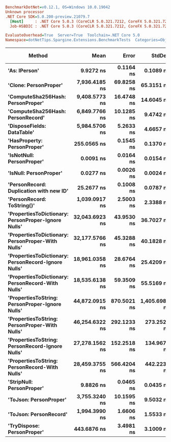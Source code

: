 ``` ini

BenchmarkDotNet=v0.12.1, OS=Windows 10.0.19042
Unknown processor
.NET Core SDK=5.0.200-preview.21079.7
  [Host]     : .NET Core 5.0.3 (CoreCLR 5.0.321.7212, CoreFX 5.0.321.7212), X64 RyuJIT
  Job-HSBDIC : .NET Core 5.0.3 (CoreCLR 5.0.321.7212, CoreFX 5.0.321.7212), X64 RyuJIT

EvaluateOverhead=True  Server=True  Toolchain=.NET Core 5.0  
Namespace=dotNetTips.Spargine.Extensions.BenchmarkTests  Categories=ObjectExtensions  

```
|                                              Method |           Mean |       Error |        StdDev |      StdErr |         Median |            Min |             Q1 |             Q3 |            Max |              Op/s | CI99.9% Margin | Iterations | Kurtosis | MValue | Skewness | Rank | LogicalGroup | Baseline | Code Size |  Gen 0 |  Gen 1 | Gen 2 | Allocated |
|---------------------------------------------------- |---------------:|------------:|--------------:|------------:|---------------:|---------------:|---------------:|---------------:|---------------:|------------------:|---------------:|-----------:|---------:|-------:|---------:|-----:|------------- |--------- |----------:|-------:|-------:|------:|----------:|
|                                       **&#39;As: IPerson&#39;** |      **9.9272 ns** |   **0.1164 ns** |     **0.1089 ns** |   **0.0281 ns** |      **9.9704 ns** |      **9.6274 ns** |      **9.9311 ns** |      **9.9809 ns** |     **10.0088 ns** |     **100,733,079.8** |      **0.1164 ns** |      **15.00** |    **4.923** |  **2.000** |  **-1.8236** |    **3** |            ***** |       **No** |     **129 B** |      **-** |      **-** |     **-** |         **-** |
|                               **&#39;Clone: PersonProper&#39;** |  **7,936.4185 ns** |  **69.8258 ns** |    **65.3151 ns** |  **16.8643 ns** |  **7,963.5666 ns** |  **7,780.9753 ns** |  **7,955.5336 ns** |  **7,967.5674 ns** |  **7,982.1991 ns** |         **126,001.4** |     **69.8258 ns** |      **15.00** |    **4.048** |  **2.000** |  **-1.6412** |   **12** |            ***** |       **No** |     **167 B** | **0.2899** |      **-** |     **-** |    **2751 B** |
|                   **&#39;ComputeSha256Hash: PersonProper&#39;** |  **9,408.5773 ns** |  **16.4748 ns** |    **14.6045 ns** |   **3.9032 ns** |  **9,404.6303 ns** |  **9,379.4189 ns** |  **9,399.6403 ns** |  **9,421.2498 ns** |  **9,430.0751 ns** |         **106,286.0** |     **16.4748 ns** |      **14.00** |    **2.027** |  **2.000** |  **-0.0743** |   **13** |            ***** |       **No** |     **409 B** | **0.4730** |      **-** |     **-** |    **4435 B** |
|                   **&#39;ComputeSha256Hash: PersonRecord&#39;** |  **6,849.7766 ns** |  **10.1285 ns** |     **9.4742 ns** |   **2.4462 ns** |  **6,848.4760 ns** |  **6,837.1014 ns** |  **6,841.6206 ns** |  **6,856.2122 ns** |  **6,865.1226 ns** |         **145,990.2** |     **10.1285 ns** |      **15.00** |    **1.629** |  **2.000** |   **0.2907** |   **11** |            ***** |       **No** |     **409 B** | **0.4349** |      **-** |     **-** |    **4040 B** |
|                          **&#39;DisposeFields: DataTable&#39;** |  **5,984.5706 ns** |   **5.2633 ns** |     **4.6657 ns** |   **1.2470 ns** |  **5,984.8579 ns** |  **5,977.2507 ns** |  **5,980.9319 ns** |  **5,988.4562 ns** |  **5,991.2842 ns** |         **167,096.4** |      **5.2633 ns** |      **14.00** |    **1.502** |  **2.000** |  **-0.2198** |   **10** |            ***** |       **No** |     **505 B** | **0.7095** |      **-** |     **-** |    **6560 B** |
|                         **&#39;HasProperty: PersonProper&#39;** |    **255.0565 ns** |   **0.1545 ns** |     **0.1370 ns** |   **0.0366 ns** |    **255.0814 ns** |    **254.7626 ns** |    **254.9741 ns** |    **255.1588 ns** |    **255.2559 ns** |       **3,920,699.5** |      **0.1545 ns** |      **14.00** |    **2.197** |  **2.000** |  **-0.4921** |    **5** |            ***** |       **No** |     **249 B** | **0.0281** |      **-** |     **-** |     **256 B** |
|                           **&#39;IsNotNull: PersonProper&#39;** |      **0.0091 ns** |   **0.0164 ns** |     **0.0154 ns** |   **0.0040 ns** |      **0.0000 ns** |      **0.0000 ns** |      **0.0000 ns** |      **0.0166 ns** |      **0.0359 ns** | **109,748,406,255.3** |      **0.0164 ns** |      **15.00** |    **1.875** |  **2.727** |   **0.9588** |    **1** |            ***** |       **No** |      **24 B** |      **-** |      **-** |     **-** |         **-** |
|                              **&#39;IsNull: PersonProper&#39;** |      **0.0277 ns** |   **0.0026 ns** |     **0.0024 ns** |   **0.0006 ns** |      **0.0277 ns** |      **0.0242 ns** |      **0.0261 ns** |      **0.0290 ns** |      **0.0329 ns** |  **36,058,790,094.5** |      **0.0026 ns** |      **15.00** |    **2.251** |  **2.000** |   **0.4295** |    **2** |            ***** |       **No** |      **24 B** |      **-** |      **-** |     **-** |         **-** |
|             **&#39;PersonRecord: Duplication with new ID&#39;** |     **25.2677 ns** |   **0.1008 ns** |     **0.0787 ns** |   **0.0227 ns** |     **25.2671 ns** |     **25.1651 ns** |     **25.2084 ns** |     **25.2991 ns** |     **25.4552 ns** |      **39,576,242.2** |      **0.1008 ns** |      **12.00** |    **3.146** |  **2.000** |   **0.8020** |    **4** |            ***** |       **No** |     **289 B** | **0.0096** |      **-** |     **-** |      **88 B** |
|                          **&#39;PersonRecord: ToString()&#39;** |  **1,039.0917 ns** |   **2.5003 ns** |     **2.3388 ns** |   **0.6039 ns** |  **1,038.9465 ns** |  **1,035.8606 ns** |  **1,037.8071 ns** |  **1,040.4210 ns** |  **1,044.3338 ns** |         **962,379.0** |      **2.5003 ns** |      **15.00** |    **2.565** |  **2.000** |   **0.4410** |    **7** |            ***** |       **No** |      **50 B** | **0.2327** |      **-** |     **-** |    **2112 B** |
| **&#39;PropertiesToDictionary: PersonProper-Ignore Nulls&#39;** | **32,043.6923 ns** |  **43.9530 ns** |    **36.7027 ns** |  **10.1795 ns** | **32,051.9592 ns** | **31,992.4255 ns** | **32,010.6018 ns** | **32,060.7544 ns** | **32,123.8892 ns** |          **31,207.4** |     **43.9530 ns** |      **13.00** |    **2.493** |  **2.000** |   **0.3152** |   **18** |            ***** |       **No** |    **1792 B** | **4.2114** |      **-** |     **-** |   **38610 B** |
|   **&#39;PropertiesToDictionary: PersonProper-With Nulls&#39;** | **32,177.5766 ns** |  **45.3288 ns** |    **40.1828 ns** |  **10.7393 ns** | **32,174.4232 ns** | **32,108.2214 ns** | **32,157.1030 ns** | **32,201.7532 ns** | **32,263.9404 ns** |          **31,077.5** |     **45.3288 ns** |      **14.00** |    **2.633** |  **2.000** |   **0.1781** |   **18** |            ***** |       **No** |    **1789 B** | **4.2114** |      **-** |     **-** |   **38626 B** |
| **&#39;PropertiesToDictionary: PersonRecord-Ignore Nulls&#39;** | **18,961.0358 ns** |  **28.6764 ns** |    **25.4209 ns** |   **6.7940 ns** | **18,958.8928 ns** | **18,935.4309 ns** | **18,942.1165 ns** | **18,968.8828 ns** | **19,014.3280 ns** |          **52,739.7** |     **28.6764 ns** |      **14.00** |    **2.716** |  **2.000** |   **0.9699** |   **15** |            ***** |       **No** |    **1792 B** | **2.4109** |      **-** |     **-** |   **22138 B** |
|   **&#39;PropertiesToDictionary: PersonRecord-With Nulls&#39;** | **18,535.6138 ns** |  **59.3509 ns** |    **55.5169 ns** |  **14.3344 ns** | **18,522.1558 ns** | **18,453.5858 ns** | **18,497.0428 ns** | **18,579.0939 ns** | **18,636.1145 ns** |          **53,950.2** |     **59.3509 ns** |      **15.00** |    **1.712** |  **2.000** |   **0.1659** |   **14** |            ***** |       **No** |    **1789 B** | **2.4109** |      **-** |     **-** |   **22138 B** |
|     **&#39;PropertiesToString: PersonProper-Ignore Nulls&#39;** | **44,872.0915 ns** | **870.5021 ns** | **1,405.6986 ns** | **241.0753 ns** | **45,605.9570 ns** | **42,555.4810 ns** | **43,240.4999 ns** | **45,731.5140 ns** | **47,441.0034 ns** |          **22,285.6** |    **870.5021 ns** |      **34.00** |    **2.016** |  **2.727** |  **-0.6784** |   **19** |            ***** |       **No** |     **505 B** | **7.6294** |      **-** |     **-** |   **69235 B** |
|       **&#39;PropertiesToString: PersonProper-With Nulls&#39;** | **46,254.6322 ns** | **292.1233 ns** |   **273.2523 ns** |  **70.5535 ns** | **46,349.7253 ns** | **45,824.4995 ns** | **46,018.1946 ns** | **46,483.9478 ns** | **46,637.8540 ns** |          **21,619.5** |    **292.1233 ns** |      **15.00** |    **1.444** |  **2.000** |  **-0.2487** |   **20** |            ***** |       **No** |     **505 B** | **7.6294** |      **-** |     **-** |   **69111 B** |
|     **&#39;PropertiesToString: PersonRecord-Ignore Nulls&#39;** | **27,278.1562 ns** | **152.2518 ns** |   **134.9673 ns** |  **36.0715 ns** | **27,239.8468 ns** | **27,097.3694 ns** | **27,193.1625 ns** | **27,420.1729 ns** | **27,471.8658 ns** |          **36,659.4** |    **152.2518 ns** |      **14.00** |    **1.399** |  **2.000** |   **0.2169** |   **16** |            ***** |       **No** |     **505 B** | **4.5776** |      **-** |     **-** |   **41715 B** |
|       **&#39;PropertiesToString: PersonRecord-With Nulls&#39;** | **28,459.3755 ns** | **566.4204 ns** |   **442.2238 ns** | **127.6590 ns** | **28,586.0748 ns** | **27,057.7423 ns** | **28,557.3578 ns** | **28,607.8163 ns** | **28,622.4335 ns** |          **35,137.8** |    **566.4204 ns** |      **12.00** |    **8.418** |  **2.000** |  **-2.6285** |   **17** |            ***** |       **No** |     **505 B** | **4.5776** |      **-** |     **-** |   **41709 B** |
|                           **&#39;StripNull: PersonProper&#39;** |      **9.8826 ns** |   **0.0465 ns** |     **0.0435 ns** |   **0.0112 ns** |      **9.8851 ns** |      **9.7925 ns** |      **9.8545 ns** |      **9.9078 ns** |      **9.9747 ns** |     **101,188,130.5** |      **0.0465 ns** |      **15.00** |    **2.848** |  **2.000** |  **-0.0158** |    **3** |            ***** |       **No** |      **91 B** |      **-** |      **-** |     **-** |         **-** |
|                              **&#39;ToJson: PersonProper&#39;** |  **3,755.3240 ns** |  **10.1595 ns** |     **9.5032 ns** |   **2.4537 ns** |  **3,751.1688 ns** |  **3,741.6481 ns** |  **3,749.2508 ns** |  **3,761.4552 ns** |  **3,774.3423 ns** |         **266,288.6** |     **10.1595 ns** |      **15.00** |    **2.030** |  **2.000** |   **0.5098** |    **9** |            ***** |       **No** |      **93 B** | **0.2060** |      **-** |     **-** |    **1926 B** |
|                              **&#39;ToJson: PersonRecord&#39;** |  **1,994.3990 ns** |   **1.6606 ns** |     **1.5533 ns** |   **0.4011 ns** |  **1,994.3489 ns** |  **1,991.1301 ns** |  **1,993.3630 ns** |  **1,995.5030 ns** |  **1,997.2542 ns** |         **501,404.2** |      **1.6606 ns** |      **15.00** |    **2.356** |  **2.000** |  **-0.2320** |    **8** |            ***** |       **No** |      **93 B** | **0.1793** |      **-** |     **-** |    **1648 B** |
|                          **&#39;TryDispose: PersonProper&#39;** |    **443.6876 ns** |   **3.4981 ns** |     **3.1009 ns** |   **0.8288 ns** |    **444.6375 ns** |    **436.1908 ns** |    **444.3874 ns** |    **445.0771 ns** |    **446.2501 ns** |       **2,253,838.0** |      **3.4981 ns** |      **14.00** |    **4.220** |  **2.000** |  **-1.6952** |    **6** |            ***** |       **No** |     **289 B** | **0.3176** | **0.0005** |     **-** |    **2920 B** |
